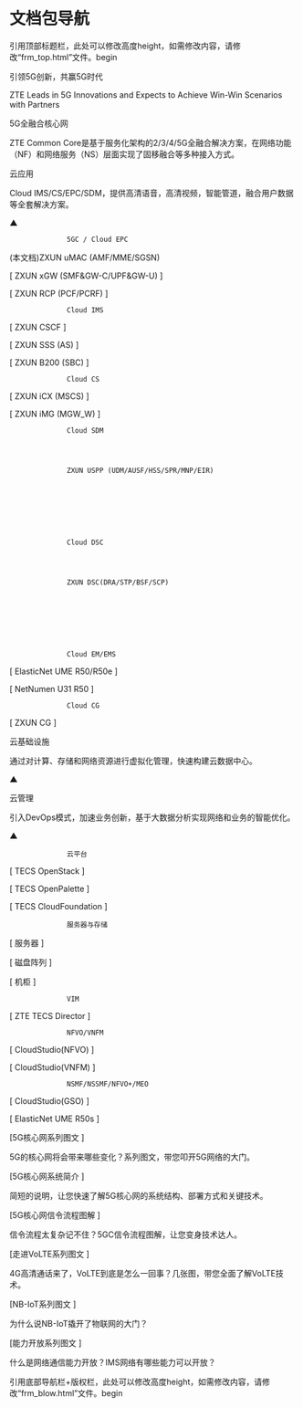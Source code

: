 # 文档包导航 


引用顶部标题栏，此处可以修改高度height，如需修改内容，请修改“frm_top.html”文件。begin


 




引领5G创新，共赢5G时代 


ZTE Leads in 5G Innovations and Expects to Achieve Win-Win Scenarios with Partners 








5G全融合核心网 


ZTE Common Core是基于服务化架构的2/3/4/5G全融合解决方案，在网络功能（NF）和网络服务（NS）层面实现了固移融合等多种接入方式。 








云应用 


Cloud IMS/CS/EPC/SDM，提供高清语音，高清视频，智能管道，融合用户数据等全套解决方案。 




▲ 













                  5GC / Cloud EPC
                 




(本文档)ZXUN uMAC (AMF/MME/SGSN)



[
                  ZXUN xGW (SMF&GW-C/UPF&GW-U)
                ]

[
                  ZXUN RCP (PCF/PCRF)
                ]






                  Cloud IMS
                 


[
                  ZXUN CSCF
                ]

[
                  ZXUN SSS (AS)
                ]

[
                  ZXUN B200 (SBC)
                ]






                  Cloud CS
                 


[
                  ZXUN iCX (MSCS)
                ]

[
                  ZXUN iMG (MGW_W)
                ]






                  Cloud SDM
                 



                  ZXUN USPP (UDM/AUSF/HSS/SPR/MNP/EIR)
                







                  Cloud DSC
                 



                  ZXUN DSC(DRA/STP/BSF/SCP)
                







                  Cloud EM/EMS
                 


[
                  ElasticNet UME R50/R50e
                ]

[
                  NetNumen U31 R50
                ]






                  Cloud CG
                 


[
                  ZXUN CG
                ]













云基础设施 


通过对计算、存储和网络资源进行虚拟化管理，快速构建云数据中心。 




▲ 








云管理 


引入DevOps模式，加速业务创新，基于大数据分析实现网络和业务的智能优化。 




▲ 













                  云平台
                 


[
                  TECS OpenStack
                ]

[
                  TECS OpenPalette
                ]

[
                  TECS CloudFoundation
                ]






                  服务器与存储
                 


[
                  服务器
                ]

[
                  磁盘阵列
                ]

[
                  机柜
                ]














                  VIM
                 


[
                  ZTE TECS Director
                ]






                  NFVO/VNFM
                 


[
                  CloudStudio(NFVO)
                ]

[
                  CloudStudio(VNFM)
                ]






                  NSMF/NSSMF/NFVO+/MEO
                 


[
				  CloudStudio(GSO)
                ]

[
                  ElasticNet UME R50s
                ]























[5G核心网系列图文
                ]



5G的核心网将会带来哪些变化？系列图文，带您叩开5G网络的大门。 










[5G核心网系统简介
                ]



简短的说明，让您快速了解5G核心网的系统结构、部署方式和关键技术。 










[5G核心网信令流程图解
                ]



信令流程太复杂记不住？5GC信令流程图解，让您变身技术达人。 














[走进VoLTE系列图文
                ]



4G高清通话来了，VoLTE到底是怎么一回事？几张图，带您全面了解VoLTE技术。 










[NB-IoT系列图文
                ]



为什么说NB-IoT撬开了物联网的大门？ 










[能力开放系列图文
                ]



什么是网络通信能力开放？IMS网络有哪些能力可以开放？ 










引用底部导航栏+版权栏，此处可以修改高度height，如需修改内容，请修改“frm_blow.html”文件。begin


 


